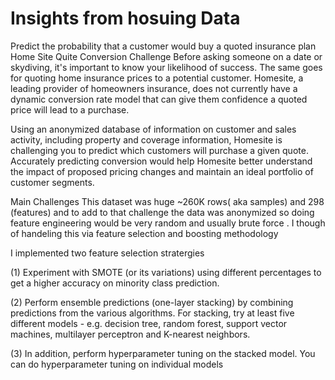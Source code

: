 # Insights from hosuing Data
Predict the probability that a customer would buy a quoted insurance plan
Home Site Quite Conversion Challenge
Before asking someone on a date or skydiving, it's important to know your likelihood of success. The same goes for quoting home insurance prices to a potential customer. Homesite, a leading provider of homeowners insurance, does not currently have a dynamic conversion rate model that can give them confidence a quoted price will lead to a purchase.

Using an anonymized database of information on customer and sales activity, including property and coverage information, Homesite is challenging you to predict which customers will purchase a given quote. Accurately predicting conversion would help Homesite better understand the impact of proposed pricing changes and maintain an ideal portfolio of customer segments.

Main Challenges
This dataset was huge ~260K rows( aka samples) and 298 (features) and to add to that challenge the data was anonymized so doing feature engineering would be very random and usually brute force . I though of handeling this via feature selection and boosting methodology

I implemented two feature selection stratergies

(1) Experiment with SMOTE (or its variations) using different percentages to get a higher accuracy on minority class prediction.

(2) Perform ensemble predictions (one-layer stacking) by combining predictions from the various algorithms. For stacking, try at least five different models - e.g. decision tree, random forest, support vector machines, multilayer perceptron and K-nearest neighbors.

(3) In addition, perform hyperparameter tuning on the stacked model. You can do hyperparameter tuning on individual models 

